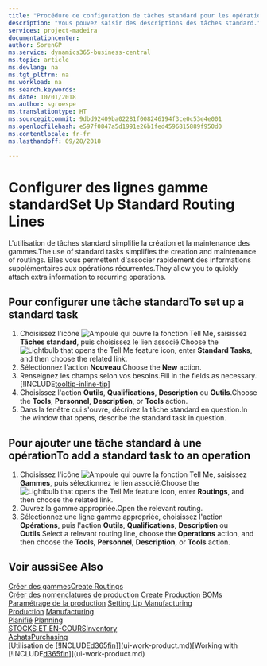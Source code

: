 ```yaml
---
title: "Procédure de configuration de tâches standard pour les opérations | Microsoft Docs"
description: "Vous pouvez saisir des descriptions des tâches standard."
services: project-madeira
documentationcenter: 
author: SorenGP
ms.service: dynamics365-business-central
ms.topic: article
ms.devlang: na
ms.tgt_pltfrm: na
ms.workload: na
ms.search.keywords: 
ms.date: 10/01/2018
ms.author: sgroespe
ms.translationtype: HT
ms.sourcegitcommit: 9dbd92409ba02281f008246194f3ce0c53e4e001
ms.openlocfilehash: e597f0847a5d1991e26b1fed4596815889f950d0
ms.contentlocale: fr-fr
ms.lasthandoff: 09/28/2018

---
```

# <a name="set-up-standard-routing-lines"></a><span data-ttu-id="2276c-103">Configurer des lignes gamme standard</span><span class="sxs-lookup"><span data-stu-id="2276c-103">Set Up Standard Routing Lines</span></span>
<span data-ttu-id="2276c-104">L'utilisation de tâches standard simplifie la création et la maintenance des gammes.</span><span class="sxs-lookup"><span data-stu-id="2276c-104">The use of standard tasks simplifies the creation and maintenance of routings.</span></span> <span data-ttu-id="2276c-105">Elles vous permettent d'associer rapidement des informations supplémentaires aux opérations récurrentes.</span><span class="sxs-lookup"><span data-stu-id="2276c-105">They allow you to quickly attach extra information to recurring operations.</span></span>

## <a name="to-set-up-a-standard-task"></a><span data-ttu-id="2276c-106">Pour configurer une tâche standard</span><span class="sxs-lookup"><span data-stu-id="2276c-106">To set up a standard task</span></span>
1. <span data-ttu-id="2276c-107">Choisissez l'icône ![Ampoule qui ouvre la fonction Tell Me](media/ui-search/search_small.png "Dites-moi ce que vous voulez faire"), saisissez **Tâches standard**, puis choisissez le lien associé.</span><span class="sxs-lookup"><span data-stu-id="2276c-107">Choose the ![Lightbulb that opens the Tell Me feature](media/ui-search/search_small.png "Tell me what you want to do") icon, enter **Standard Tasks**, and then choose the related link.</span></span>
2. <span data-ttu-id="2276c-108">Sélectionnez l'action **Nouveau**.</span><span class="sxs-lookup"><span data-stu-id="2276c-108">Choose the **New** action.</span></span>
3. <span data-ttu-id="2276c-109">Renseignez les champs selon vos besoins.</span><span class="sxs-lookup"><span data-stu-id="2276c-109">Fill in the fields as necessary.</span></span> [!INCLUDE[tooltip-inline-tip](includes/tooltip-inline-tip_md.md)]
4. <span data-ttu-id="2276c-110">Choisissez l'action **Outils**, **Qualifications**, **Description** ou **Outils**.</span><span class="sxs-lookup"><span data-stu-id="2276c-110">Choose the **Tools**, **Personnel**, **Description**, or **Tools** action.</span></span>
5. <span data-ttu-id="2276c-111">Dans la fenêtre qui s'ouvre, décrivez la tâche standard en question.</span><span class="sxs-lookup"><span data-stu-id="2276c-111">In the window that opens, describe the standard task in question.</span></span>

## <a name="to-add-a-standard-task-to-an-operation"></a><span data-ttu-id="2276c-112">Pour ajouter une tâche standard à une opération</span><span class="sxs-lookup"><span data-stu-id="2276c-112">To add a standard task to an operation</span></span>
1. <span data-ttu-id="2276c-113">Choisissez l'icône ![Ampoule qui ouvre la fonction Tell Me](media/ui-search/search_small.png "Dites-moi ce que vous voulez faire"), saisissez **Gammes**, puis sélectionnez le lien associé.</span><span class="sxs-lookup"><span data-stu-id="2276c-113">Choose the ![Lightbulb that opens the Tell Me feature](media/ui-search/search_small.png "Tell me what you want to do") icon, enter **Routings**, and then choose the related link.</span></span>
2. <span data-ttu-id="2276c-114">Ouvrez la gamme appropriée.</span><span class="sxs-lookup"><span data-stu-id="2276c-114">Open the relevant routing.</span></span>
3. <span data-ttu-id="2276c-115">Sélectionnez une ligne gamme appropriée, choisissez l'action **Opérations**, puis l'action **Outils**, **Qualifications**, **Description** ou **Outils**.</span><span class="sxs-lookup"><span data-stu-id="2276c-115">Select a relevant routing line, choose the **Operations** action, and then choose the **Tools**, **Personnel**, **Description**, or **Tools** action.</span></span>

## <a name="see-also"></a><span data-ttu-id="2276c-116">Voir aussi</span><span class="sxs-lookup"><span data-stu-id="2276c-116">See Also</span></span>  
[<span data-ttu-id="2276c-117">Créer des gammes</span><span class="sxs-lookup"><span data-stu-id="2276c-117">Create Routings</span></span>](production-how-to-create-routings.md)  
<span data-ttu-id="2276c-118">[Créer des nomenclatures de production](production-how-to-create-production-boms.md)   </span><span class="sxs-lookup"><span data-stu-id="2276c-118">[Create Production BOMs](production-how-to-create-production-boms.md)   </span></span>  
<span data-ttu-id="2276c-119">[Paramétrage de la production](production-configure-production-processes.md) </span><span class="sxs-lookup"><span data-stu-id="2276c-119">[Setting Up Manufacturing](production-configure-production-processes.md) </span></span>  
<span data-ttu-id="2276c-120">[Production](production-manage-manufacturing.md)  </span><span class="sxs-lookup"><span data-stu-id="2276c-120">[Manufacturing](production-manage-manufacturing.md)  </span></span>  
<span data-ttu-id="2276c-121">[Planifié](production-planning.md) </span><span class="sxs-lookup"><span data-stu-id="2276c-121">[Planning](production-planning.md) </span></span>  
[<span data-ttu-id="2276c-122">STOCKS ET EN-COURS</span><span class="sxs-lookup"><span data-stu-id="2276c-122">Inventory</span></span>](inventory-manage-inventory.md)  
[<span data-ttu-id="2276c-123">Achats</span><span class="sxs-lookup"><span data-stu-id="2276c-123">Purchasing</span></span>](purchasing-manage-purchasing.md)  
<span data-ttu-id="2276c-124">[Utilisation de [!INCLUDE[d365fin](includes/d365fin_md.md)]](ui-work-product.md)</span><span class="sxs-lookup"><span data-stu-id="2276c-124">[Working with [!INCLUDE[d365fin](includes/d365fin_md.md)]](ui-work-product.md)</span></span>  

